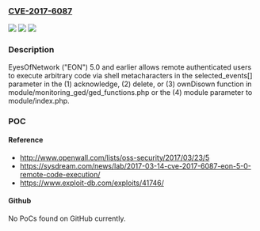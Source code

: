 ### [CVE-2017-6087](https://cve.mitre.org/cgi-bin/cvename.cgi?name=CVE-2017-6087)
![](https://img.shields.io/static/v1?label=Product&message=n%2Fa&color=blue)
![](https://img.shields.io/static/v1?label=Version&message=n%2Fa&color=blue)
![](https://img.shields.io/static/v1?label=Vulnerability&message=n%2Fa&color=brighgreen)

### Description

EyesOfNetwork ("EON") 5.0 and earlier allows remote authenticated users to execute arbitrary code via shell metacharacters in the selected_events[] parameter in the (1) acknowledge, (2) delete, or (3) ownDisown function in module/monitoring_ged/ged_functions.php or the (4) module parameter to module/index.php.

### POC

#### Reference
- http://www.openwall.com/lists/oss-security/2017/03/23/5
- https://sysdream.com/news/lab/2017-03-14-cve-2017-6087-eon-5-0-remote-code-execution/
- https://www.exploit-db.com/exploits/41746/

#### Github
No PoCs found on GitHub currently.

